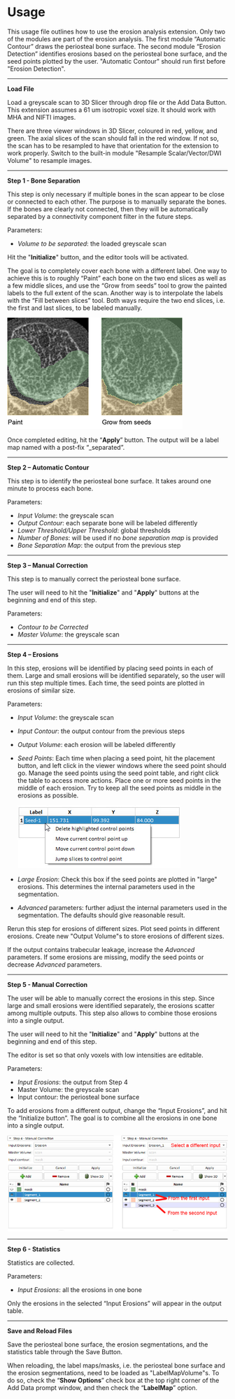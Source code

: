 # Usage
This usage file outlines how to use the erosion analysis extension. Only two of the modules are part of the erosion analysis. The first module “Automatic Contour” draws the periosteal bone surface. The second module “Erosion Detection” identifies erosions based on the periosteal bone surface, and the seed points plotted by the user. "Automatic Contour" should run first before "Erosion Detection". 

---

**Load File**

Load a greyscale scan to 3D Slicer through drop file or the Add Data Button. This extension assumes a 61 um isotropic voxel size. It should work with MHA and NIFTI images.

There are three viewer windows in 3D Slicer, coloured in red, yellow, and green. The axial slices of the scan should fall in the red window. If not so, the scan has to be resampled to have that orientation for the extension to work properly. Switch to the built-in module "Resample Scalar/Vector/DWI Volume" to resample images.

---

**Step 1 - Bone Separation**

This step is only necessary if multiple bones in the scan appear to be close or connected to each other. The purpose is to manually separate the bones. If the bones are clearly not connected, then they will be automatically separated by a connectivity component filter in the future steps.

Parameters:
- *Volume to be separated*: the loaded greyscale scan

Hit the "**Initialize**" button, and the editor tools will be activated. 

The goal is to completely cover each bone with a different label. One way to achieve this is to roughly “Paint” each bone on the two end slices as well as a few middle slices, and use the “Grow from seeds” tool to grow the painted labels to the full extent of the scan. Another way is to interpolate the labels with the “Fill between slices” tool. Both ways require the two end slices, i.e. the first and last slices, to be labeled manually. 

![](Screenshots/separate.png)

Once completed editing, hit the “**Apply**” button. The output will be a label map named with a post-fix “_separated”.

---

**Step 2 – Automatic Contour**

This step is to identify the periosteal bone surface. It takes around one minute to process each bone. 

Parameters:
- *Input Volume*: the greyscale scan
- *Output Contour*: each separate bone will be labeled differently
- *Lower Threshold/Upper Threshold*: global thresholds
- *Number of Bones*: will be used if no *bone separation map* is provided
- *Bone Separation Map*: the output from the previous step

---

**Step 3 – Manual Correction**

This step is to manually correct the periosteal bone surface. 

The user will need to hit the "**Initialize**" and "**Apply**" buttons at the beginning and end of this step.

Parameters:
- *Contour to be Corrected*
- *Master Volume*: the greyscale scan

---

**Step 4 – Erosions**

In this step, erosions will be identified by placing seed points in each of them. Large and small erosions will be identified separately, so the user will run this step multiple times. Each time, the seed points are plotted in erosions of similar size. 

Parameters:
- *Input Volume*: the greyscale scan
- *Input Contour*: the output contour from the previous steps
- *Output Volume*: each erosion will be labeled differently
- *Seed Points*: Each time when placing a seed point, hit the placement button, and left click in the viewer windows where the seed point should go. Manage the seed points using the seed point table, and right click the table to access more actions. Place one or more seed points in the middle of each erosion. Try to keep all the seed points as middle in the erosions as possible.

   ![](Screenshots/seed_point_table.png)

- *Large Erosion*: Check this box if the seed points are plotted in "large" erosions. This determines the internal parameters used in the segmentation. 
- *Advanced* parameters: further adjust the internal parameters used in the segmentation. The defaults should give reasonable result. 

Rerun this step for erosions of different sizes. Plot seed points in different erosions. Create new "Output Volume"s to store erosions of different sizes. 

If the output contains trabecular leakage, increase the *Advanced* parameters. If some erosions are missing, modify the seed points or decrease *Advanced* parameters.

---

**Step 5 - Manual Correction**

The user will be able to manually correct the erosions in this step. Since large and small erosions were identified separately, the erosions scatter among multiple outputs. This step also allows to combine those erosions into a single output. 

The user will need to hit the "**Initialize**" and "**Apply**" buttons at the beginning and end of this step.

The editor is set so that only voxels with low intensities are editable.

Parameters:
- *Input Erosions*: the output from Step 4
- Master Volume: the greyscale scan
- Input contour: the periosteal bone surface

To add erosions from a different output, change the “Input Erosions”, and hit the “Initialize button”. The goal is to combine all the erosions in one bone into a single output.

![](Screenshots/combine_erosions.png)

---

**Step 6 - Statistics**

Statistics are collected. 

Parameters:
- *Input Erosions*: all the erosions in one bone

Only the erosions in the selected “Input Erosions” will appear in the output table.

---

**Save and Reload Files**

Save the periosteal bone surface, the erosion segmentations, and the statistics table through the Save Button. 

When reloading, the label maps/masks, i.e. the periosteal bone surface and the erosion segmentations, need to be loaded as "LabelMapVolume"s. To do so, check the “**Show Options**” check box at the top right corner of the Add Data prompt window, and then check the “**LabelMap**” option.
